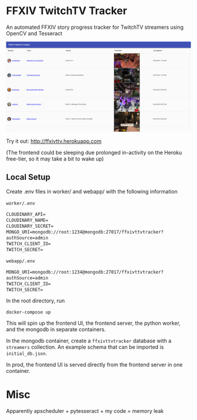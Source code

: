 # FFXIV TwitchTV Tracker

An automated FFXIV story progress tracker for TwitchTV streamers using OpenCV and Tesseract

![Screenshot](./screenshots/Screenshot.png)

Try it out: http://ffxivttv.herokuapp.com

(The frontend could be sleeping due prolonged in-activity on the Heroku free-tier, so it may take a bit to wake up)

## Local Setup
Create .env files in worker/ and webapp/ with the following information

`worker/.env`
```
CLOUDINARY_API=
CLOUDINARY_NAME=
CLOUDINARY_SECRET=
MONGO_URI=mongodb://root:1234@mongodb:27017/ffxivttvtracker?authSource=admin
TWITCH_CLIENT_ID=
TWITCH_SECRET=
```

`webapp/.env`
```
MONGO_URI=mongodb://root:1234@mongodb:27017/ffxivttvtracker?authSource=admin
TWITCH_CLIENT_ID=
TWITCH_SECRET=
```

In the root directory, run
```
docker-compose up
```
This will spin up the frontend UI, the frontend server, the python worker, and the mongodb in separate containers. 

In the mongodb container, create a `ffxivttvtracker` database with a `streamers` collection. An example schema that can be imported is `initial_db.json`.

In prod, the frontend UI is served directly from the frontend server in one container.

# Misc

Apparently apscheduler + pytesseract + my code = memory leak